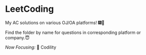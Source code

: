 # LeetCoding

My AC solutions on various OJ/OA platforms! 🎆🥳

Find the folder by name for questions in corresponding platform or company.😇

*Now Focusing:* 🧐
Codility

